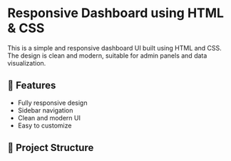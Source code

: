 # Responsive Dashboard using HTML & CSS

This is a simple and responsive dashboard UI built using HTML and CSS. The design is clean and modern, suitable for admin panels and data visualization.

## 🔹 Features
- Fully responsive design
- Sidebar navigation
- Clean and modern UI
- Easy to customize

## 📂 Project Structure
